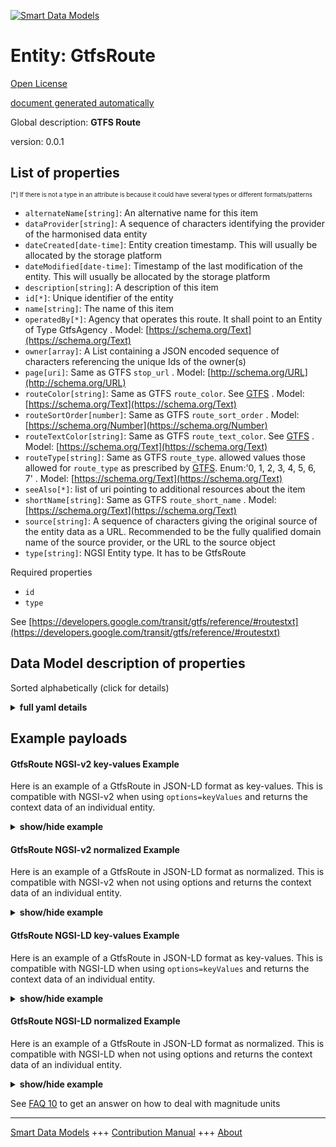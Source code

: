 <!-- 10-Header -->  
[![Smart Data Models](https://smartdatamodels.org/wp-content/uploads/2022/01/SmartDataModels_logo.png "Logo")](https://smartdatamodels.org)  
Entity: GtfsRoute  
=================<!-- /10-Header -->  
<!-- 15-License -->  
[Open License](https://github.com/smart-data-models//dataModel.UrbanMobility/blob/master/GtfsRoute/LICENSE.md)  
[document generated automatically](https://docs.google.com/presentation/d/e/2PACX-1vTs-Ng5dIAwkg91oTTUdt8ua7woBXhPnwavZ0FxgR8BsAI_Ek3C5q97Nd94HS8KhP-r_quD4H0fgyt3/pub?start=false&loop=false&delayms=3000#slide=id.gb715ace035_0_60)  
<!-- /15-License -->  
<!-- 20-Description -->  
Global description: **GTFS Route**  
version: 0.0.1  
<!-- /20-Description -->  
<!-- 30-PropertiesList -->  

## List of properties  

<sup><sub>[*] If there is not a type in an attribute is because it could have several types or different formats/patterns</sub></sup>  
- `alternateName[string]`: An alternative name for this item  - `dataProvider[string]`: A sequence of characters identifying the provider of the harmonised data entity  - `dateCreated[date-time]`: Entity creation timestamp. This will usually be allocated by the storage platform  - `dateModified[date-time]`: Timestamp of the last modification of the entity. This will usually be allocated by the storage platform  - `description[string]`: A description of this item  - `id[*]`: Unique identifier of the entity  - `name[string]`: The name of this item  - `operatedBy[*]`: Agency that operates this route. It shall point to an Entity of Type GtfsAgency  . Model: [https://schema.org/Text](https://schema.org/Text)- `owner[array]`: A List containing a JSON encoded sequence of characters referencing the unique Ids of the owner(s)  - `page[uri]`: Same as GTFS `stop_url`  . Model: [http://schema.org/URL](http://schema.org/URL)- `routeColor[string]`: Same as GTFS `route_color`. See [GTFS](https://developers.google.com/transit/gtfs/reference/#routestxt)  . Model: [https://schema.org/Text](https://schema.org/Text)- `routeSortOrder[number]`: Same as GTFS `route_sort_order`  . Model: [https://schema.org/Number](https://schema.org/Number)- `routeTextColor[string]`: Same as GTFS `route_text_color`. See [GTFS](https://developers.google.com/transit/gtfs/reference/#routestxt)  . Model: [https://schema.org/Text](https://schema.org/Text)- `routeType[string]`: Same as GTFS `route_type`. allowed values those allowed for `route_type` as prescribed by [GTFS](https://developers.google.com/transit/gtfs/reference/#routestxt). Enum:'0, 1, 2, 3, 4, 5, 6, 7'  . Model: [https://schema.org/Text](https://schema.org/Text)- `seeAlso[*]`: list of uri pointing to additional resources about the item  - `shortName[string]`: Same as GTFS `route_short_name`  . Model: [https://schema.org/Text](https://schema.org/Text)- `source[string]`: A sequence of characters giving the original source of the entity data as a URL. Recommended to be the fully qualified domain name of the source provider, or the URL to the source object  - `type[string]`: NGSI Entity type. It has to be GtfsRoute  <!-- /30-PropertiesList -->  
<!-- 35-RequiredProperties -->  
Required properties  
- `id`  - `type`  <!-- /35-RequiredProperties -->  
<!-- 40-RequiredProperties -->  
See [https://developers.google.com/transit/gtfs/reference/#routestxt](https://developers.google.com/transit/gtfs/reference/#routestxt)  
<!-- /40-RequiredProperties -->  
<!-- 50-DataModelHeader -->  
## Data Model description of properties  
Sorted alphabetically (click for details)  
<!-- /50-DataModelHeader -->  
<!-- 60-ModelYaml -->  
<details><summary><strong>full yaml details</strong></summary>    
```yaml  
GtfsRoute:    
  description: GTFS Route    
  properties:    
    alternateName:    
      description: An alternative name for this item    
      type: string    
      x-ngsi:    
        type: Property    
    dataProvider:    
      description: A sequence of characters identifying the provider of the harmonised data entity    
      type: string    
      x-ngsi:    
        type: Property    
    dateCreated:    
      description: Entity creation timestamp. This will usually be allocated by the storage platform    
      format: date-time    
      type: string    
      x-ngsi:    
        type: Property    
    dateModified:    
      description: Timestamp of the last modification of the entity. This will usually be allocated by the storage platform    
      format: date-time    
      type: string    
      x-ngsi:    
        type: Property    
    description:    
      description: A description of this item    
      type: string    
      x-ngsi:    
        type: Property    
    id:    
      anyOf:    
        - description: Identifier format of any NGSI entity    
          maxLength: 256    
          minLength: 1    
          pattern: ^[\w\-\.\{\}\$\+\*\[\]`|~^@!,:\\]+$    
          type: string    
          x-ngsi:    
            type: Property    
        - description: Identifier format of any NGSI entity    
          format: uri    
          type: string    
          x-ngsi:    
            type: Property    
      description: Unique identifier of the entity    
      x-ngsi:    
        type: Property    
    name:    
      description: The name of this item    
      type: string    
      x-ngsi:    
        type: Property    
    operatedBy:    
      anyOf:    
        - description: Identifier format of any NGSI entity    
          maxLength: 256    
          minLength: 1    
          pattern: ^[\w\-\.\{\}\$\+\*\[\]`|~^@!,:\\]+$    
          type: string    
          x-ngsi:    
            type: Property    
        - description: Identifier format of any NGSI entity    
          format: uri    
          type: string    
          x-ngsi:    
            type: Property    
      description: Agency that operates this route. It shall point to an Entity of Type GtfsAgency    
      x-ngsi:    
        model: https://schema.org/Text    
        type: Relationship    
    owner:    
      description: A List containing a JSON encoded sequence of characters referencing the unique Ids of the owner(s)    
      items:    
        anyOf:    
          - description: Identifier format of any NGSI entity    
            maxLength: 256    
            minLength: 1    
            pattern: ^[\w\-\.\{\}\$\+\*\[\]`|~^@!,:\\]+$    
            type: string    
            x-ngsi:    
              type: Property    
          - description: Identifier format of any NGSI entity    
            format: uri    
            type: string    
            x-ngsi:    
              type: Property    
        description: Unique identifier of the entity    
        x-ngsi:    
          type: Property    
      type: array    
      x-ngsi:    
        type: Property    
    page:    
      description: Same as GTFS `stop_url`    
      format: uri    
      type: string    
      x-ngsi:    
        model: http://schema.org/URL    
        type: Property    
    routeColor:    
      description: "Same as GTFS `route_color`. See [GTFS](https://developers.google.com/transit/gtfs/reference/#routestxt)"    
      type: string    
      x-ngsi:    
        model: https://schema.org/Text    
        type: Property    
    routeSortOrder:    
      description: Same as GTFS `route_sort_order`    
      minimum: 0    
      type: number    
      x-ngsi:    
        model: https://schema.org/Number    
        type: Property    
    routeTextColor:    
      description: "Same as GTFS `route_text_color`. See [GTFS](https://developers.google.com/transit/gtfs/reference/#routestxt)"    
      type: string    
      x-ngsi:    
        model: https://schema.org/Text    
        type: Property    
    routeType:    
      description: "Same as GTFS `route_type`. allowed values those allowed for `route_type` as prescribed by [GTFS](https://developers.google.com/transit/gtfs/reference/#routestxt). Enum:'0, 1, 2, 3, 4, 5, 6, 7'"    
      enum:    
        - 0    
        - 1    
        - 2    
        - 3    
        - 4    
        - 5    
        - 6    
        - 7    
      type: string    
      x-ngsi:    
        model: https://schema.org/Text    
        type: Property    
    seeAlso:    
      description: list of uri pointing to additional resources about the item    
      oneOf:    
        - items:    
            format: uri    
            type: string    
          minItems: 1    
          type: array    
        - format: uri    
          type: string    
      x-ngsi:    
        type: Property    
    shortName:    
      description: Same as GTFS `route_short_name`    
      type: string    
      x-ngsi:    
        model: https://schema.org/Text    
        type: Property    
    source:    
      description: 'A sequence of characters giving the original source of the entity data as a URL. Recommended to be the fully qualified domain name of the source provider, or the URL to the source object'    
      type: string    
      x-ngsi:    
        type: Property    
    type:    
      description: NGSI Entity type. It has to be GtfsRoute    
      enum:    
        - GtfsRoute    
      type: string    
      x-ngsi:    
        type: Property    
  required:    
    - id    
    - type    
  type: object    
  x-derived-from: ""    
  x-disclaimer: 'Redistribution and use in source and binary forms, with or without modification, are permitted  provided that the license conditions are met. Copyleft (c) 2022 Contributors to Smart Data Models Program'    
  x-license-url: https://github.com/smart-data-models/dataModel.UrbanMobility/blob/master/GtfsRoute/LICENSE.md    
  x-model-schema: https://smart-data-models.github.io/data-models/specs/UrbanMobility/GtfsRoute/schema.json    
  x-model-tags: ""    
  x-version: 0.0.1    
```  
</details>    
<!-- /60-ModelYaml -->  
<!-- 70-MiddleNotes -->  
<!-- /70-MiddleNotes -->  
<!-- 80-Examples -->  
## Example payloads    
#### GtfsRoute NGSI-v2 key-values Example    
Here is an example of a GtfsRoute in JSON-LD format as key-values. This is compatible with NGSI-v2 when  using `options=keyValues` and returns the context data of an individual entity.  
<details><summary><strong>show/hide example</strong></summary>    
```json  
{  
  "id": "urn:ngsi-ld:GtfsRoute:Spain:Malaga:1",  
  "type": "GtfsRoute",  
  "shortName": "1",  
  "name": "Parque del Sur _ Alameda Principal _ San Andrés",  
  "page": "http://www.emtmalaga.es/emt-mobile/informacionLinea.html",  
  "routeType": "3",  
  "operatedBy": "urn:ngsi-ld:GtfsAgency:Malaga_EMT"  
}  
```  
</details>  
#### GtfsRoute NGSI-v2 normalized Example    
Here is an example of a GtfsRoute in JSON-LD format as normalized. This is compatible with NGSI-v2 when not using options and returns the context data of an individual entity.  
<details><summary><strong>show/hide example</strong></summary>    
```json  
{  
  "id": "urn:ngsi-ld:GtfsRoute:Spain:Malaga:1",  
  "type": "GtfsRoute",  
  "name": {  
    "type": "Text",  
    "value": "Parque del Sur _ Alameda Principal _ San Andr\u00e9s"  
  },  
  "shortName": {  
    "type": "Text",  
    "value": "1"  
  },  
  "page": {  
    "type": "URL",  
    "value": "http://www.emtmalaga.es/emt-mobile/informacionLinea.html"  
  },  
  "routeType": {  
    "type": "Text",  
    "value": "3"  
  },  
  "operatedBy": {  
    "type": "URL",  
    "value": "urn:ngsi-ld:GtfsAgency:Malaga_EMT"  
  }  
}  
```  
</details>  
#### GtfsRoute NGSI-LD key-values Example    
Here is an example of a GtfsRoute in JSON-LD format as key-values. This is compatible with NGSI-LD when  using `options=keyValues` and returns the context data of an individual entity.  
<details><summary><strong>show/hide example</strong></summary>    
```json  
{  
    "id": "urn:ngsi-ld:GtfsRoute:Spain:Malaga:1",  
    "type": "GtfsRoute",  
    "name": "Parque del Sur _ Alameda Principal _ San Andr\u00e9s",  
    "operatedBy": "urn:ngsi-ld:GtfsAgency:Malaga_EMT",  
    "page": "http://www.emtmalaga.es/emt-mobile/informacionLinea.html",  
    "routeType": "3",  
    "shortName": "1",  
    "@context": [  
        "https://uri.etsi.org/ngsi-ld/v1/ngsi-ld-core-context.jsonld",  
        "https://raw.githubusercontent.com/smart-data-models/dataModel.UrbanMobility/master/context.jsonld"  
    ]  
}  
```  
</details>  
#### GtfsRoute NGSI-LD normalized Example    
Here is an example of a GtfsRoute in JSON-LD format as normalized. This is compatible with NGSI-LD when not using options and returns the context data of an individual entity.  
<details><summary><strong>show/hide example</strong></summary>    
```json  
{  
    "id": "urn:ngsi-ld:GtfsRoute:Spain:Malaga:1",  
    "type": "GtfsRoute",  
    "name": {  
        "type": "Property",  
        "value": "Parque del Sur _ Alameda Principal _ San Andr\u00e9s"  
    },  
    "operatedBy": {  
        "type": "Relationship",  
        "object": "urn:ngsi-ld:GtfsAgency:Malaga_EMT"  
    },  
    "page": {  
        "type": "Property",  
        "value": "http://www.emtmalaga.es/emt-mobile/informacionLinea.html"  
    },  
    "routeType": {  
        "type": "Property",  
        "value": "3"  
    },  
    "shortName": {  
        "type": "Property",  
        "value": "1"  
    },  
    "@context": [  
        "https://raw.githubusercontent.com/smart-data-models/dataModel.UrbanMobility/master/context.jsonld"  
    ]  
}  
```  
</details><!-- /80-Examples -->  
<!-- 90-FooterNotes -->  
<!-- /90-FooterNotes -->  
<!-- 95-Units -->  
See [FAQ 10](https://smartdatamodels.org/index.php/faqs/) to get an answer on how to deal with magnitude units  
<!-- /95-Units -->  
<!-- 97-LastFooter -->  
---  
[Smart Data Models](https://smartdatamodels.org) +++ [Contribution Manual](https://bit.ly/contribution_manual) +++ [About](https://bit.ly/Introduction_SDM)<!-- /97-LastFooter -->  

